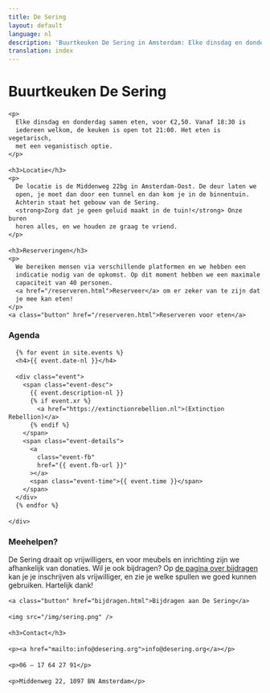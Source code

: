 ```yaml
---
title: De Sering
layout: default
language: nl
description: 'Buurtkeuken De Sering in Amsterdam: Elke dinsdag en donderdag samen eten, voor €2,50.'
translation: index
---
```



<div class="row">
  <div class="container">
    <h1>Buurtkeuken De Sering</h1>

    <p>
      Elke dinsdag en donderdag samen eten, voor €2,50. Vanaf 18:30 is
      iedereen welkom, de keuken is open tot 21:00. Het eten is vegetarisch,
      met een veganistisch optie.
    </p>

    <h3>Locatie</h3>
    <p>
      De locatie is de Middenweg 22bg in Amsterdam-Oost. De deur laten we
      open, je moet dan door een tunnel en dan kom je in de binnentuin.
      Achterin staat het gebouw van de Sering.
      <strong>Zorg dat je geen geluid maakt in de tuin!</strong> Onze buren
      horen alles, en we houden ze graag te vriend.
    </p>

    <h3>Reserveringen</h3>
    <p>
      We bereiken mensen via verschillende platformen en we hebben een
      indicatie nodig van de opkomst. Op dit moment hebben we een maximale
      capaciteit van 40 personen.
      <a href="/reserveren.html">Reserveer</a> om er zeker van te zijn dat
      je mee kan eten!
    </p>
    <a class="button" href="/reserveren.html">Reserveren voor eten</a>
  </div>
</div>

<div class="row">
  <div class="container-wide">
    <div class="agenda">
      <h3>Agenda</h3>

      {% for event in site.events %}
      <h4>{{ event.date-nl }}</h4>

      <div class="event">
        <span class="event-desc">
          {{ event.description-nl }}
          {% if event.xr %}
            <a href="https://extinctionrebellion.nl">(Extinction Rebellion)</a>
          {% endif %}
        </span>
        <span class="event-details">
          <a
            class="event-fb"
            href="{{ event.fb-url }}"
          ></a>
          <span class="event-time">{{ event.time }}</span>
        </span>
      </div>
      {% endfor %}

    </div>

  </div>
</div>

<div class="row">
  <div class="container">
    <h3>Meehelpen?</h3>
    <p>
      De Sering draait op vrijwilligers, en voor meubels en inrichting zijn
      we afhankelijk van donaties. Wil je ook bijdragen? Op
      <a href="bijdragen.html">de pagina over bijdragen</a> kan je je
      inschrijven als vrijwilliger, en zie je welke spullen we goed kunnen
      gebruiken. Hartelijk dank!
    </p>

    <a class="button" href="bijdragen.html">Bijdragen aan De Sering</a>

    <img src="/img/sering.png" />

    <h3>Contact</h3>

    <p><a href="mailto:info@desering.org">info@desering.org</a></p>

    <p>06 – 17 64 27 91</p>

    <p>Middenweg 22, 1097 BN Amsterdam</p>
  </div>
</div>